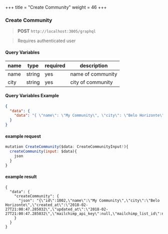 +++
title = "Create Community"
weight = 46
+++

### Create Community

> **POST** `http://localhost:3005/graphql`

> Requires authenticated user

#### Query Variables

| name | type | required | description |
| ------ | ----- | -------- | ------- |
| name | string | yes | name of community |
| city | string | yes | city of community |

#### Query Variables Example

```json
{
  "data": {
    "data": "{ \"name\": \"My Community\", \"city\": \"Belo Horizonte\"}"
  }
}
```

#### example request
```js
mutation CreateCommunity($data: CreateCommunityInput!){
  createCommunity(input: $data){
    json
  }
}
```

#### example result
```
{
  "data": {
    "createCommunity": {
      "json": "{\"id\":1002,\"name\":\"My Community\",\"city\":\"Belo Horizonte\",\"created_at\":\"2018-02-27T21:00:47.285032\",\"updated_at\":\"2018-02-27T21:00:47.285032\",\"mailchimp_api_key\":null,\"mailchimp_list_id\":null,\"mailchimp_group_id\":null,\"image\":null,\"description\":null,\"recipient_id\":null,\"facebook_app_id\":null,\"fb_link\":null,\"twitter_link\":null,\"subscription_retry_interval\":3,\"subscription_dead_days_interval\":90,\"email_template_from\":null,\"mailchimp_sync_request_at\":null}"
    }
  }
}
```
